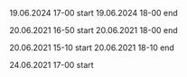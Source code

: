 19.06.2024 17-00 start
19.06.2024 18-00 end

20.06.2021 16-50 start
20.06.2021 18-00 end

20.06.2021 15-10 start
20.06.2021 18-10 end

24.06.2021 17-00 start